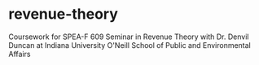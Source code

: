 # revenue-theory
Coursework for SPEA-F 609 Seminar in Revenue Theory with Dr. Denvil Duncan at Indiana University O'Neill School of Public and Environmental Affairs
